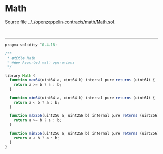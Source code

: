 # Math

Source file [../../openzeppelin-contracts/math/Math.sol](../../openzeppelin-contracts/math/Math.sol).

<br />

<hr />

```javascript
pragma solidity ^0.4.18;

/**
 * @title Math
 * @dev Assorted math operations
 */

library Math {
  function max64(uint64 a, uint64 b) internal pure returns (uint64) {
    return a >= b ? a : b;
  }

  function min64(uint64 a, uint64 b) internal pure returns (uint64) {
    return a < b ? a : b;
  }

  function max256(uint256 a, uint256 b) internal pure returns (uint256) {
    return a >= b ? a : b;
  }

  function min256(uint256 a, uint256 b) internal pure returns (uint256) {
    return a < b ? a : b;
  }
}

```
